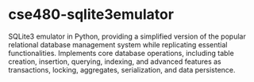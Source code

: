# cse480-sqlite3emulator
SQLite3 emulator in Python, providing a simplified version of the popular relational database management system while replicating essential functionalities. Implements core database operations, including table creation, insertion, querying, indexing, and advanced features as transactions, locking, aggregates, serialization, and data persistence.
